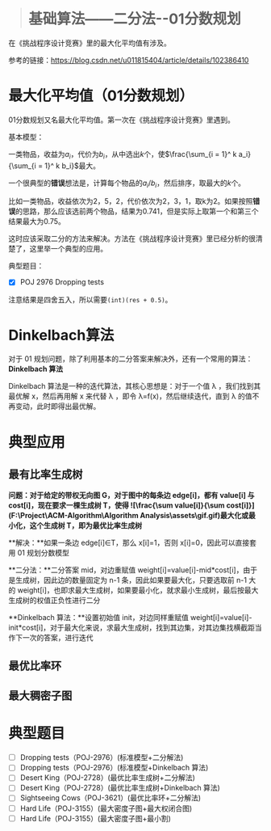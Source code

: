 > # 基础算法——二分法--01分数规划

在《挑战程序设计竞赛》里的最大化平均值有涉及。

参考的链接：<https://blog.csdn.net/u011815404/article/details/102386410>

# 最大化平均值（01分数规划）

01分数规划又名最大化平均值。第一次在《挑战程序设计竞赛》里遇到。

基本模型：

一类物品，收益为$a_i$，代价为$b_i$，从中选出$k$个，使$\frac{\sum_{i = 1}^ k a_i}{\sum_{i = 1}^ k b_i}$最大。

一个很典型的**错误**想法是，计算每个物品的$a_i / b_i$，然后排序，取最大的$k$个。

比如一类物品，收益依次为2，5，2，代价依次为2，3，1，取k为2。如果按照**错误**的思路，那么应该选前两个物品，结果为0.741，但是实际上取第一个和第三个结果最大为0.75。

这时应该采取二分的方法来解决。方法在《挑战程序设计竞赛》里已经分析的很清楚了，这里举一个典型的应用。

典型题目：

- [x] POJ 2976 Dropping tests

注意结果是四舍五入，所以需要`(int)(res + 0.5)`。

# Dinkelbach算法

对于 01 规划问题，除了利用基本的二分答案来解决外，还有一个常用的算法：**Dinkelbach 算法**

Dinkelbach 算法是一种的迭代算法，其核心思想是：对于一个值 λ ，我们找到其最优解 x，然后再用解 x 来代替 λ ，即令 λ=f(x)，然后继续迭代，直到 λ 的值不再变动，此时即得出最优解。



# 典型应用

## 最有比率生成树

**问题：**对于给定的带权无向图 G，对于图中的每条边 edge[i]，都有 value[i] 与 cost[i]，现在要求一棵生成树 T，使得 ![\frac{\sum value[i]}{\sum cost[i]}](F:\Project\ACM-Algorithm\Algorithm Analysis\assets\gif.gif)最大化或最小化，这个生成树 T，即为**最优比率生成树**

**解决：**如果一条边 edge[i]∈T，那么 x[i]=1，否则 x[i]=0，因此可以直接套用 01 规划分数模型

**二分法：**二分答案 mid，对边重赋值 weight[i]=value[i]-mid*cost[i]，由于是生成树，因此边的数量固定为 n-1 条，因此如果要最大化，只要选取前 n-1 大的 weight[i]，也即求最大生成树，如果要最小化，就求最小生成树，最后按最大生成树的权值正负性进行二分

**Dinkelbach 算法：**设置初始值 init，对边同样重赋值 weight[i]=value[i]-init*cost[i]，对于最大化来说，求最大生成树，找到其边集，对其边集找横截距当作下一次的答案，进行迭代



## 最优比率环



## 最大稠密子图



# 典型题目

- [ ] Dropping tests（POJ-2976）(标准模型+二分解法)
- [ ] Dropping tests（POJ-2976）(标准模型+Dinkelbach 算法)
- [ ] Desert King（POJ-2728）(最优比率生成树+二分解法)
- [ ] Desert King（POJ-2728）(最优比率生成树+Dinkelbach 算法)
- [ ] Sightseeing Cows（POJ-3621）(最优比率环+二分解法)
- [ ] Hard Life（POJ-3155）(最大密度子图+最大权闭合图)
- [ ] Hard Life（POJ-3155）(最大密度子图+最小割)